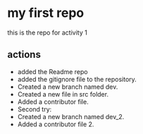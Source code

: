# my first repo

this is the repo for activity 1

## actions

- added the Readme repo
-  added the gitignore file to the repository.
- Created a new branch named dev.
- Created a new file in src folder.
- Added a contributor file.
- Second try:
- Created a new branch named dev_2.
- Added a contributor file 2.